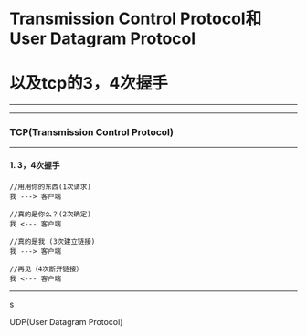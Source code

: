 # Transmission Control Protocol和User Datagram Protocol
# 以及tcp的3，4次握手
---
---
### TCP(Transmission Control Protocol)
---
####  1. 3，4次握手
```
//用用你的东西(1次请求)
我 ---> 客户端

//真的是你么？(2次确定)
我 <--- 客户端

//真的是我 (3次建立链接)
我 ---> 客户端

//再见（4次断开链接）
我 <--- 客户端
```
---
s

UDP(User Datagram Protocol)

